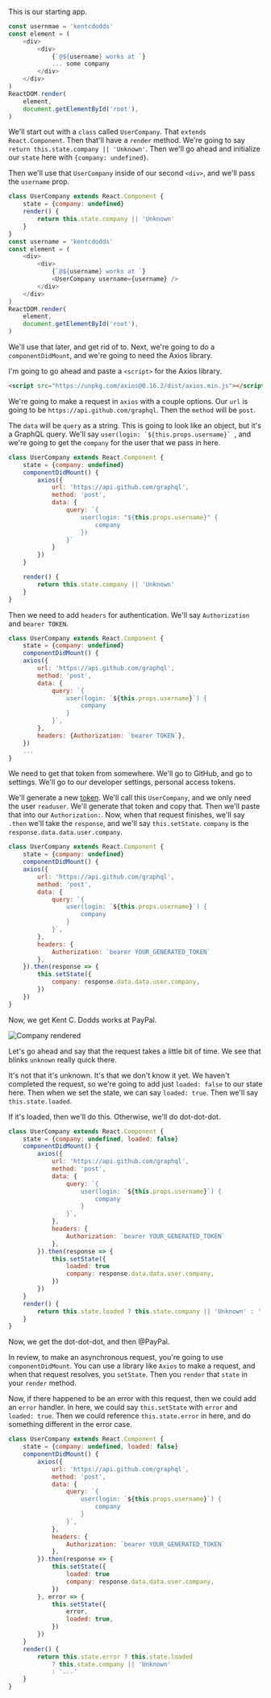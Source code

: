 This is our starting app. 

```javascript
const usernmae = 'kentcdodds'
const element = (
    <div>
        <div>
            {`@${username} works at `}
            ... some company
        </div>
    </div> 
)
ReactDOM.render(
    element, 
    document.getElementById('root'),
)
```

We'll start out with a `class` called `UserCompany`. That `extends React.Component`. Then that'll have a `render` method. We're going to say `return this.state.company || 'Unknown'`. Then we'll go ahead and initialize our `state` here with `{company: undefined}`.

Then we'll use that `UserCompany` inside of our second `<div>`, and we'll pass the `username` prop. 

```javascript
class UserCompany extends React.Component {
    state = {company: undefined}
    render() {
        return this.state.company || 'Unknown'
    }
}
const username = 'kentcdodds'
const element = (
    <div>
        <div>
            {`@${username} works at `}
            <UserCompany username={username} />
        </div>
    </div> 
)
ReactDOM.render(
    element,
    document.getElementById('root'),
)
```

We'll use that later, and get rid of to. Next, we're going to do a `componentDidMount`, and we're going to need the Axios library.

I'm going to go ahead and paste a `<script>` for the Axios library.

```html
<script src="https://unpkg.com/axios@0.16.2/dist/axios.min.js"></script>
```

We're going to make a request in `axios` with a couple options. Our `url` is going to be `https://api.github.com/graphql`. Then the `method` will be `post`.

The `data` will be `query` as a string. This is going to look like an object, but it's a GraphQL query. We'll say ``user(login: `${this.props.username}` ``, and we're going to get the `company` for the user that we pass in here.

```javascript
class UserCompany extends React.Component {
    state = {company: undefined}
    componentDidMount() {
        axios({
            url: 'https://api.github.com/graphql',
            method: 'post',
            data: {
                query: `{
                    user(login: "${this.props.username}" {
                        company
                    })
                }`
            }
        })
    }

    render() {
        return this.state.company || 'Unknown'
    }
}
```

Then we need to add `headers` for authentication. We'll say `Authorization` and `bearer TOKEN`. 

```javascript
class UserCompany extends React.Component {
    state = {company: undefined}
    componentDidMount() {
    axios({
        url: 'https://api.github.com/graphql',
        method: 'post',
        data: {
            query: `{
                user(login: `${this.props.username}`) {
                    company
                }
            }`,
        },
        headers: {Authorization: `bearer TOKEN`},
    })
    ...
}
```

We need to get that token from somewhere. We'll go to GitHub, and go to settings. We'll go to our developer settings, personal access tokens.

We'll generate a new [token](https://github.com/settings/tokens/new). We'll call this `UserCompany`, and we only need the user `readuser`. We'll generate that token and copy that. Then we'll paste that into our `Authorization:`. Now, when that request finishes, we'll say `.then` we'll take the `response`, and we'll say `this.setState`. `company` is the `response.data.data.user.company`.

```javascript
class UserCompany extends React.Component {
    state = {company: undefined}
    componentDidMount() {
    axios({
        url: 'https://api.github.com/graphql',
        method: 'post',
        data: {
            query: `{
                user(login: `${this.props.username}`) {
                    company
                }
            }`,
        },
        headers: {
            Authorization: `bearer YOUR_GENERATED_TOKEN`
        },
    }).then(response => {
        this.setState({
            company: response.data.data.user.company,
        })
    })
}
```

Now, we get Kent C. Dodds works at PayPal. 

![Company rendered](https://d2eip9sf3oo6c2.cloudfront.net/asciicasts/The%20Beginner's%20Guide%20to%20ReactJS/original_egghead-make-http-requests-with-react/make-http-requests-with-react-company-rendered.png)

Let's go ahead and say that the request takes a little bit of time. We see that blinks `unknown` really quick there.

It's not that it's unknown. It's that we don't know it yet. We haven't completed the request, so we're going to add just `loaded: false` to our state here. Then when we set the state, we can say `loaded: true`. Then we'll say `this.state.loaded`.

If it's loaded, then we'll do this. Otherwise, we'll do dot-dot-dot. 

```javascript
class UserCompany extends React.Component {
    state = {company: undefined, loaded: false}
    componentDidMount() {
        axios({
            url: 'https://api.github.com/graphql',
            method: 'post',
            data: {
                query: `{
                    user(login: `${this.props.username}`) {
                        company
                    }
                }`,
            },
            headers: {
                Authorization: `bearer YOUR_GENERATED_TOKEN`
            },
        }).then(response => {
            this.setState({
                loaded: true
                company: response.data.data.user.company,
            })
        })
    }
    render() {
        return this.state.loaded ? this.state.company || 'Unknown' : '...'
    }
}
```

Now, we get the dot-dot-dot, and then @PayPal. 

In review, to make an asynchronous request, you're going to use `componentDidMount`. You can use a library like `Axios` to make a request, and when that request resolves, you `setState`. Then you `render` that `state` in your `render` method.

Now, if there happened to be an error with this request, then we could add an `error` handler. In here, we could say `this.setState` with `error` and `loaded: true`. Then we could reference `this.state.error` in here, and do something different in the error case.

```javascript
class UserCompany extends React.Component {
    state = {company: undefined, loaded: false}
    componentDidMount() {
        axios({
            url: 'https://api.github.com/graphql',
            method: 'post',
            data: {
                query: `{
                    user(login: `${this.props.username}`) {
                        company
                    }
                }`,
            },
            headers: {
                Authorization: `bearer YOUR_GENERATED_TOKEN`
            },
        }).then(response => {
            this.setState({
                loaded: true
                company: response.data.data.user.company,
            })
        }, error => {
            this.setState({
                error, 
                loaded: true,
            })
        })
    }
    render() {
        return this.state.error ? this.state.loaded
            ? this.state.company || 'Unknown'
            : '...'
    }
}
```

